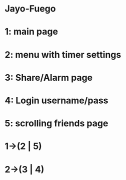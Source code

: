 # Jayo-Fuego

# 1: main page
# 2: menu with timer settings
# 3: Share/Alarm page
# 4: Login username/pass
# 5: scrolling friends page

# 1->(2 | 5)
# 2->(3 | 4)
